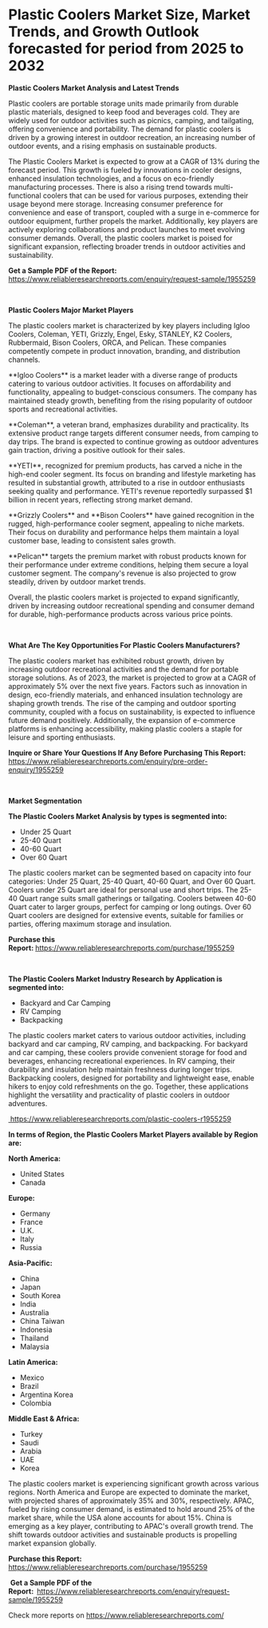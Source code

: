 <p><h1>Plastic Coolers Market Size, Market Trends, and Growth Outlook forecasted for period from 2025 to 2032</h1></p><p><strong>Plastic Coolers Market Analysis and Latest Trends</strong></p>
<p><p>Plastic coolers are portable storage units made primarily from durable plastic materials, designed to keep food and beverages cold. They are widely used for outdoor activities such as picnics, camping, and tailgating, offering convenience and portability. The demand for plastic coolers is driven by a growing interest in outdoor recreation, an increasing number of outdoor events, and a rising emphasis on sustainable products.</p><p>The Plastic Coolers Market is expected to grow at a CAGR of 13% during the forecast period. This growth is fueled by innovations in cooler designs, enhanced insulation technologies, and a focus on eco-friendly manufacturing processes. There is also a rising trend towards multi-functional coolers that can be used for various purposes, extending their usage beyond mere storage. Increasing consumer preference for convenience and ease of transport, coupled with a surge in e-commerce for outdoor equipment, further propels the market. Additionally, key players are actively exploring collaborations and product launches to meet evolving consumer demands. Overall, the plastic coolers market is poised for significant expansion, reflecting broader trends in outdoor activities and sustainability.</p></p>
<p><strong>Get a Sample PDF of the Report:&nbsp;</strong> <a href="https://www.reliableresearchreports.com/enquiry/request-sample/1955259?utm_campaign=2788&utm_medium=2&utm_source=Github&utm_content=ia&utm_term=09042025&utm_id=plastic-coolers">https://www.reliableresearchreports.com/enquiry/request-sample/1955259</a></p>
<p>&nbsp;</p>
<p><strong>Plastic Coolers Major Market Players</strong></p>
<p><p>The plastic coolers market is characterized by key players including Igloo Coolers, Coleman, YETI, Grizzly, Engel, Esky, STANLEY, K2 Coolers, Rubbermaid, Bison Coolers, ORCA, and Pelican. These companies competently compete in product innovation, branding, and distribution channels.</p><p>**Igloo Coolers** is a market leader with a diverse range of products catering to various outdoor activities. It focuses on affordability and functionality, appealing to budget-conscious consumers. The company has maintained steady growth, benefiting from the rising popularity of outdoor sports and recreational activities.</p><p>**Coleman**, a veteran brand, emphasizes durability and practicality. Its extensive product range targets different consumer needs, from camping to day trips. The brand is expected to continue growing as outdoor adventures gain traction, driving a positive outlook for their sales.</p><p>**YETI**, recognized for premium products, has carved a niche in the high-end cooler segment. Its focus on branding and lifestyle marketing has resulted in substantial growth, attributed to a rise in outdoor enthusiasts seeking quality and performance. YETI's revenue reportedly surpassed $1 billion in recent years, reflecting strong market demand.</p><p>**Grizzly Coolers** and **Bison Coolers** have gained recognition in the rugged, high-performance cooler segment, appealing to niche markets. Their focus on durability and performance helps them maintain a loyal customer base, leading to consistent sales growth.</p><p>**Pelican** targets the premium market with robust products known for their performance under extreme conditions, helping them secure a loyal customer segment. The company's revenue is also projected to grow steadily, driven by outdoor market trends.</p><p>Overall, the plastic coolers market is projected to expand significantly, driven by increasing outdoor recreational spending and consumer demand for durable, high-performance products across various price points.</p></p>
<p>&nbsp;</p>
<p><strong>What Are The Key Opportunities For Plastic Coolers Manufacturers?</strong></p>
<p><p>The plastic coolers market has exhibited robust growth, driven by increasing outdoor recreational activities and the demand for portable storage solutions. As of 2023, the market is projected to grow at a CAGR of approximately 5% over the next five years. Factors such as innovation in design, eco-friendly materials, and enhanced insulation technology are shaping growth trends. The rise of the camping and outdoor sporting community, coupled with a focus on sustainability, is expected to influence future demand positively. Additionally, the expansion of e-commerce platforms is enhancing accessibility, making plastic coolers a staple for leisure and sporting enthusiasts.</p></p>
<p><strong>Inquire or Share Your Questions If Any Before Purchasing This Report:</strong> <a href="https://www.reliableresearchreports.com/enquiry/pre-order-enquiry/1955259?utm_campaign=2788&utm_medium=2&utm_source=Github&utm_content=ia&utm_term=09042025&utm_id=plastic-coolers">https://www.reliableresearchreports.com/enquiry/pre-order-enquiry/1955259</a></p>
<p>&nbsp;</p>
<p><strong>Market Segmentation</strong></p>
<p><strong>The Plastic Coolers Market Analysis by types is segmented into:</strong></p>
<p><ul><li>Under 25 Quart</li><li>25-40 Quart</li><li>40-60 Quart</li><li>Over 60 Quart</li></ul></p>
<p><p>The plastic coolers market can be segmented based on capacity into four categories: Under 25 Quart, 25-40 Quart, 40-60 Quart, and Over 60 Quart. Coolers under 25 Quart are ideal for personal use and short trips. The 25-40 Quart range suits small gatherings or tailgating. Coolers between 40-60 Quart cater to larger groups, perfect for camping or long outings. Over 60 Quart coolers are designed for extensive events, suitable for families or parties, offering maximum storage and insulation.</p></p>
<p><strong>Purchase this Report:&nbsp;</strong><a href="https://www.reliableresearchreports.com/purchase/1955259?utm_campaign=2788&utm_medium=2&utm_source=Github&utm_content=ia&utm_term=09042025&utm_id=plastic-coolers">https://www.reliableresearchreports.com/purchase/1955259</a></p>
<p>&nbsp;</p>
<p><strong>The Plastic Coolers Market Industry Research by Application is segmented into:</strong></p>
<p><ul><li>Backyard and Car Camping</li><li>RV Camping</li><li>Backpacking</li></ul></p>
<p><p>The plastic coolers market caters to various outdoor activities, including backyard and car camping, RV camping, and backpacking. For backyard and car camping, these coolers provide convenient storage for food and beverages, enhancing recreational experiences. In RV camping, their durability and insulation help maintain freshness during longer trips. Backpacking coolers, designed for portability and lightweight ease, enable hikers to enjoy cold refreshments on the go. Together, these applications highlight the versatility and practicality of plastic coolers in outdoor adventures.</p></p>
<p><a href="https://www.reliableresearchreports.com/plastic-coolers-r1955259?utm_campaign=2788&utm_medium=2&utm_source=Github&utm_content=ia&utm_term=09042025&utm_id=plastic-coolers">&nbsp;https://www.reliableresearchreports.com/plastic-coolers-r1955259</a></p>
<p><strong>In terms of Region, the Plastic Coolers Market Players available by Region are:</strong></p>
<p>
    <p> <strong> North America: </strong>
        <ul>
            <li>United States</li>
            <li>Canada</li>
        </ul>
        </p> 
    <p> <strong> Europe: </strong>
        <ul>
            <li>Germany</li>
            <li>France</li>
            <li>U.K.</li>
            <li>Italy</li>
            <li>Russia</li>
        </ul>
        </p> 
    <p> <strong> Asia-Pacific: </strong>
        <ul>
            <li>China</li>
            <li>Japan</li>
            <li>South Korea</li>
            <li>India</li>
            <li>Australia</li>
            <li>China Taiwan</li>
            <li>Indonesia</li>
            <li>Thailand</li>
            <li>Malaysia</li>
        </ul>
        </p> 
    <p> <strong> Latin America: </strong>
        <ul>
            <li>Mexico</li>
            <li>Brazil</li>
            <li>Argentina Korea</li>
            <li>Colombia</li>
        </ul>
        </p> 
    <p> <strong> Middle East & Africa: </strong>
        <ul>
            <li>Turkey</li>
            <li>Saudi</li>
            <li>Arabia</li>
            <li>UAE</li>
            <li>Korea</li>
        </ul>
    </p>
    </p>
<p><p>The plastic coolers market is experiencing significant growth across various regions. North America and Europe are expected to dominate the market, with projected shares of approximately 35% and 30%, respectively. APAC, fueled by rising consumer demand, is estimated to hold around 25% of the market share, while the USA alone accounts for about 15%. China is emerging as a key player, contributing to APAC's overall growth trend. The shift towards outdoor activities and sustainable products is propelling market expansion globally.</p></p>
<p><strong>Purchase this Report: </strong><a href="https://www.reliableresearchreports.com/purchase/1955259?utm_campaign=2788&utm_medium=2&utm_source=Github&utm_content=ia&utm_term=09042025&utm_id=plastic-coolers">https://www.reliableresearchreports.com/purchase/1955259</a></p>
<p>&nbsp;<strong>Get a Sample PDF of the Report:&nbsp;&nbsp;</strong><a href="https://www.reliableresearchreports.com/enquiry/request-sample/1955259?utm_campaign=2788&utm_medium=2&utm_source=Github&utm_content=ia&utm_term=09042025&utm_id=plastic-coolers">https://www.reliableresearchreports.com/enquiry/request-sample/1955259</a></p>
<p><strong></strong></p>
<p>Check more reports on <a href="https://www.reliableresearchreports.com/?utm_campaign=2788&utm_medium=2&utm_source=Github&utm_content=ia&utm_term=09042025&utm_id=plastic-coolers">https://www.reliableresearchreports.com/</a></p>